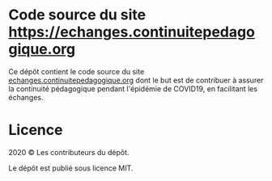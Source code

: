 # Code source du site https://echanges.continuitepedagogique.org

Ce dépôt contient le code source du site
[echanges.continuitepedagogique.org](https://www.continuitepedagogique.org)
dont le but est de contribuer à assurer la continuité pédagogique
pendant l'épidémie de COVID19, en facilitant les échanges.

# Licence

2020 © Les contributeurs du dépôt.

Le dépôt est publié sous licence MIT.

